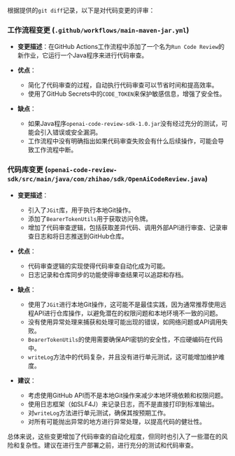 根据提供的`git diff`记录，以下是对代码变更的评审：

### 工作流程变更 (`.github/workflows/main-maven-jar.yml`)

- **变更描述**：在GitHub Actions工作流程中添加了一个名为`Run Code Review`的新作业，它运行一个Java程序来进行代码审查。
- **优点**：
  - 简化了代码审查的过程，自动执行代码审查可以节省时间和提高效率。
  - 使用了GitHub Secrets中的`CODE_TOKEN`来保护敏感信息，增强了安全性。

- **缺点**：
  - 如果Java程序`openai-code-review-sdk-1.0.jar`没有经过充分的测试，可能会引入错误或安全漏洞。
  - 工作流程中没有明确指出如果代码审查失败会有什么后续操作，可能会导致工作流程中断。

### 代码库变更 (`openai-code-review-sdk/src/main/java/com/zhihao/sdk/OpenAiCodeReview.java`)

- **变更描述**：
  - 引入了`JGit`库，用于执行本地Git操作。
  - 添加了`BearerTokenUtils`用于获取访问令牌。
  - 增加了代码审查逻辑，包括获取差异代码、调用外部API进行审查、记录审查日志和将日志推送到GitHub仓库。

- **优点**：
  - 代码审查逻辑的实现使得代码审查自动化成为可能。
  - 日志记录和仓库同步的功能使得审查结果可以追踪和存档。

- **缺点**：
  - 使用了`JGit`进行本地Git操作，这可能不是最佳实践，因为通常推荐使用远程API进行仓库操作，以避免潜在的权限问题和本地环境不一致的问题。
  - 没有使用异常处理来捕获和处理可能出现的错误，如网络问题或API调用失败。
  - `BearerTokenUtils`的使用需要确保API密钥的安全性，不应硬编码在代码中。
  - `writeLog`方法中的代码复杂，并且没有进行单元测试，这可能增加维护难度。

- **建议**：
  - 考虑使用GitHub API而不是本地Git操作来减少本地环境依赖和权限问题。
  - 使用日志框架（如SLF4J）来记录日志，而不是直接打印到标准输出。
  - 对`writeLog`方法进行单元测试，确保其按预期工作。
  - 对所有可能抛出异常的地方进行异常处理，以提高代码的健壮性。

总体来说，这些变更增加了代码审查的自动化程度，但同时也引入了一些潜在的风险和复杂性。建议在进行生产部署之前，进行充分的测试和代码审查。